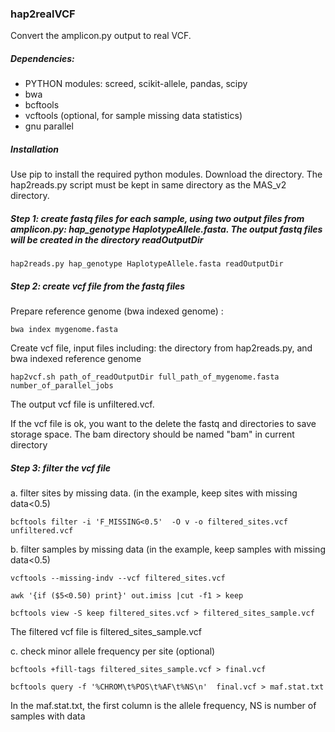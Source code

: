 ### hap2realVCF

Convert the amplicon.py output to real VCF. 

##### Dependencies:

- PYTHON modules: screed, scikit-allele, pandas, scipy
- bwa
- bcftools
- vcftools (optional, for sample missing data statistics)
- gnu parallel

##### Installation
Use pip to install the required python modules. Download the directory. The hap2reads.py script must be kept in same directory as the MAS_v2 directory. 

##### Step 1: create fastq files for each sample, using two output files from amplicon.py: hap_genotype HaplotypeAllele.fasta. The output fastq files will be created in the directory readOutputDir

```
hap2reads.py hap_genotype HaplotypeAllele.fasta readOutputDir
```

##### Step 2: create vcf file from the fastq files

Prepare reference genome (bwa indexed genome) :

```
bwa index mygenome.fasta
```

Create vcf file, input files including: the directory from hap2reads.py, and bwa indexed reference genome

```
hap2vcf.sh path_of_readOutputDir full_path_of_mygenome.fasta number_of_parallel_jobs
```

The output vcf file is unfiltered.vcf. 

If the vcf file is ok, you want to the delete the fastq and directories to save storage space. The bam directory should be named "bam" in current directory

##### Step 3: filter the vcf file

a. filter sites by missing data. (in the example, keep sites with missing data<0.5)

```
bcftools filter -i 'F_MISSING<0.5'  -O v -o filtered_sites.vcf unfiltered.vcf
```

b. filter samples by missing data (in the example, keep samples with missing data<0.5)

```
vcftools --missing-indv --vcf filtered_sites.vcf

awk '{if ($5<0.50) print}' out.imiss |cut -f1 > keep

bcftools view -S keep filtered_sites.vcf > filtered_sites_sample.vcf
```

The filtered vcf file is filtered_sites_sample.vcf 

c. check minor allele frequency per site (optional)

```
bcftools +fill-tags filtered_sites_sample.vcf > final.vcf

bcftools query -f '%CHROM\t%POS\t%AF\t%NS\n'  final.vcf > maf.stat.txt
```

In the maf.stat.txt, the first column is the allele frequency, NS is number of samples with data 
